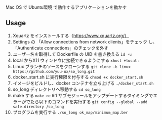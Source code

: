 Mac OS で Ubuntu環境 で動作するアプリケーションを動かす

## Usage
1. Xquartz をインストールする（https://www.xquartz.org/）
2. Settings の 「Allow connections from network clients」をチェック
し、「Authenticate connections」のチェックを外す
3. ユーザー名を取得して Dockerfile の UID を書き換える
```id -u```
4. local からX11 ウィンドウに接続できるようにする
```xhost +local:```
5. Linux ブランチのソースをクローンする
```git clone -b linux https://github.com/yuu-ux/so_long.git```
6. docker_start.sh に実行権限を付与する
```chmod +x docker_start.sh```
7. イメージをビルドし、docker コンテナを立ち上げる
```./docker_start.sh```
8. so_long ディレクトリへ移動する
```cd so_long```
9. make する
```make re```
9.1 サブモジュールをアップデートするタイミングでエラーがでたら以下のコマンドを実行する
```git config --global --add safe.directory /so_long```
10. プログラムを実行する
```./so_long ok_map/minimum_map.ber```
